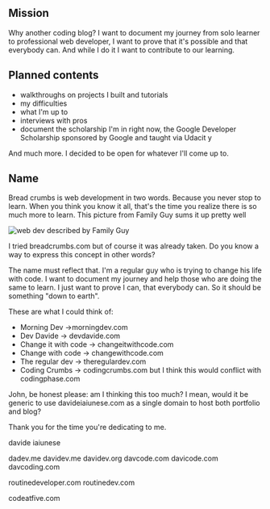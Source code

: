 ## Mission
Why another coding blog? I want to document my journey from solo learner to professional web developer, I want to prove that it's possible and that everybody can. And while I do it I want to contribute to our learning.

## Planned contents
- walkthroughs on projects I built and tutorials
- my difficulties 
- what I'm up to
- interviews with pros
- document the scholarship I'm in right now, the Google Developer Scholarship sponsored by Google and taught via Udacit y

And much more. I decided to be open for whatever I'll come up to.

## Name
Bread crumbs is web development in two words. Because you never stop to learn. When you think you know it all, that's the time you realize there is so much more to learn. This picture from Family Guy sums it up pretty well

![web dev described by Family Guy](assets/wevdev-familyguy.jpg)

I tried breadcrumbs.com but of course it was already taken. Do you know a way to express this concept in other words?

The name must reflect that. I'm a regular guy who is trying to change his life with code. I want to document my journey and help those who are doing the same to learn. I just want to prove I can, that everybody can. So it should be something "down to earth". 

These are what I could think of:
* Morning Dev ->morningdev.com
* Dev Davide -> devdavide.com
* Change it with code -> changeitwithcode.com
* Change with code -> changewithcode.com
* The regular dev -> theregulardev.com
* Coding Crumbs -> codingcrumbs.com but I think this would conflict with codingphase.com

John, be honest please: am I thinking this too much? I mean, would it be generic to use davideiaiunese.com as a single domain to host both portfolio and blog?

Thank you for the time you're dedicating to me. 

davide iaiunese 

dadev.me
davidev.me
davidev.org
davcode.com
davicode.com
davcoding.com

routinedeveloper.com
routinedev.com

codeatfive.com
